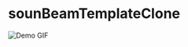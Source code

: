 # sounBeamTemplateClone

![Demo GIF](https://github.com/kudretkrbyk/sounBeamTemplateClone/blob/main/bandicam2024-05-2914-58-06-148-ezgif.com-video-to-gif-converter.gif)